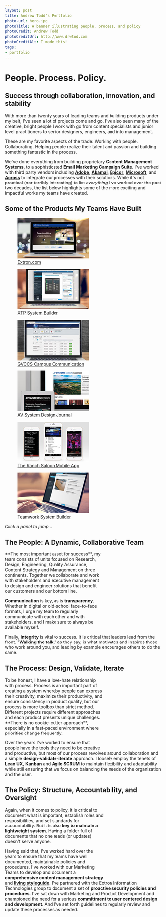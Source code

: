 ```yaml
---
layout: post
title: Andrew Todd's Portfolio
photo-url: hero.jpg
photoTitle: A banner illustrating people, process, and policy
photoCredit: Andrew Todd
photoCreditUrl: http://www.drwtod.com
photoCreditAlt: I made this!
tags:
- portfolio
---
```


<link rel="stylesheet" type="text/css" href="/portfolio.css">
<style type="text/css">
  .icon-users, .icon-process, .icon-policy {
      font-family: FontAwesome;
      font-size: 7.5em;
      float: right;
      text-align: right;
      padding: .5em;
      color: #999;
  }
</style>

# People. Process. Policy.

## Success through collaboration, innovation, and stability
With more than twenty years of leading teams and building products under my belt, I've seen a lot of projects come and go. I've also seen many of the creative, bright people I work with go from content specialists and junior level practitioners to senior designers, engineers, and into management. 

These are my favorite aspects of the trade: Working with people. Collaborating. Helping people realize their talent and passion and building something fantastic in the process.

We've done everything from building proprietary **Content Management Systems**, to a sophisticated **Email Marketing Campaign Suite**. I've worked with third party vendors including **[Adobe][1]**, **[Akamai][2]**, **[Epicor][4]**, **[Microsoft][5]**, and **[Across][3]** to integrate our processes with their solutions. While it's not practical (nor terribly interesting) to list _everything_ I've worked over the past two decades, the list below highlights some of the more exciting and impactful works my teams have created.

## Some of the Products My Teams Have Built

<!-- Demo cards -->
<section class="gallery" lang="en">
  <figure class="card">
    <a href="./extron-website">
    <div class="image"><img src="img/extron-website-thumb.jpg" /></div>
    <figcaption class="caption">Extron.com</figcaption>
    </a>
  </figure>
  <figure class="card">
    <a href="./xtp-system-builder">
    <div class="image"><img src="img/xtp-thumb.jpg" class="" /></div>
    <figcaption class="caption">XTP System Builder</figcaption>
    </a>
  </figure>
  <figure class="card">
    <a href="./global-viewer-campus-communication-suite">
    <div class="image"><img src="img/gvccs-thumb.jpg" class="" /></div>
    <figcaption class="caption">GVCCS Campus Communication</figcaption>
    </a>
  </figure>
  <figure class="card">
    <a href="./avsd">
    <div class="image"><img src="img/avsd-thumb.jpg" class="" /></div>
    <figcaption class="caption">AV System Design Journal</figcaption>
    </a>
  </figure>
  <figure class="card">
    <a href="./the-ranch-mobile-app">
    <div class="image"><img src="img/ranch-mobile-thumb.jpg" class="" /></div>
    <figcaption class="caption">The Ranch Saloon Mobile App</figcaption>
    </a>
  </figure>
  <figure class="card">
    <a href="./teamwork-system-builder">
    <div class="image"><img src="img/twsb-thumb.jpg" class="" /></div>
    <figcaption class="caption">Teamwork System Builder</figcaption>
    </a>
  </figure>
</section>

<em class="img-caption">Click a panel to jump...</em>

## The People: A Dynamic, Collaborative Team

<div class="icon-users">&#xf0c0;</div>**The most important asset for success**, my team consists of units focused on Research, Design, Engineering, Quality Assurance, Content Strategy and Management on three continents. Together we collaborate and work with stakeholders and executive management to design and engineer solutions that benefit our customers and our bottom line.

**Communication** is key, as is **transparency**. Whether in digital or old-school face-to-face formats, I urge my team to regularly communicate with each other and with stakeholders, and I make sure to always be available myself.

Finally, **integrity** is vital to success. It is critical that leaders lead from the front. "**Walking the talk**," as they say, is what motivates and inspires those who work around you, and leading by example encourages others to do the same.

## The Process: Design, Validate, Iterate

<div class="icon-process">&#xf085;</div>
To be honest, I have a love-hate relationship with process. Process is an important part of creating a system whereby people can express their creativity, maximize their productivity, and ensure consistency in product quality, but our process is more toolbox than strict method. Different projects require different approaches and each product presents unique challenges. **There is no cookie-cutter approach**, especially in a fast-paced environment where priorities change frequently. 

Over the years I've worked to ensure that people have the tools they need to be creative and productive, but most of our process revolves around collaboration and a simple **design-validate-iterate** approach. I loosely employ the tenets of **Lean UX**, **Kanban** and **Agile SCRUM** to maintain flexibility and adaptability while still ensuring that we focus on balancing the needs of the organization and the user.

## The Policy: Structure, Accountability, and Oversight

<span class="icon-policy">&#xf19c;</span>
Again, when it comes to policy, it is critical to document what is important, establish roles and resposibilities, and set standards for accountability. But it is also **key to maintain a lightweight system**. Having a folder full of documents that no one reads (or updates) doesn't serve anyone.

Having said that, I've worked hard over the years to ensure that my teams have well documented, maintainable policies and procedures. I've worked with our Marketing Teams to develop and document a **comprehensive content management strategy** and **[living styleguide][6]**. I've partnered with the Extron Information Technologies group to document a set of **proactive security policies and procedures**. I've sat down with Marketing and Product Development and championed the need for a serious **committment to user centered design and development**. And I've set forth guidelines to regularly review and update these processes as needed.

[1]: http://www.adobe.com/marketing-cloud/web-analytics.html "Adobe Analytics"
[2]: https://www.akamai.com "Akamai CDN"
[3]: http://www.across.net/en/ "Across Language Technology"
[4]: http://www.epicor.com/ "Epicor"
[5]: http://azure.microsoft.com/ "Microsoft Azure"
[6]: /portfolio/styleguide "Styleguide"
